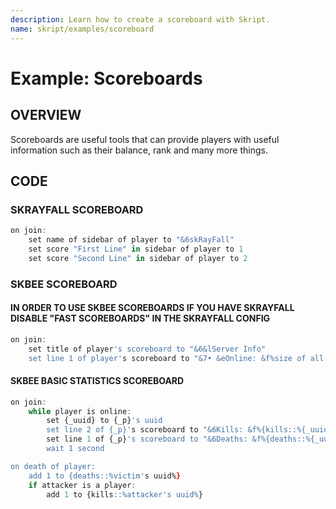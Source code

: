 ```yaml
---
description: Learn how to create a scoreboard with Skript.
name: skript/examples/scoreboard
---
```


# Example: Scoreboards

## OVERVIEW

Scoreboards are useful tools that can provide players with useful information such as their balance, rank and many more things.

## CODE

### SKRAYFALL SCOREBOARD

```r
on join:
    set name of sidebar of player to "&6skRayFall"
    set score "First Line" in sidebar of player to 1
    set score "Second Line" in sidebar of player to 2
```

### SKBEE SCOREBOARD

#### IN ORDER TO USE SKBEE SCOREBOARDS IF YOU HAVE SKRAYFALL DISABLE "FAST SCOREBOARDS" IN THE SKRAYFALL CONFIG

```r
on join:
    set title of player's scoreboard to "&6&lServer Info"
    set line 1 of player's scoreboard to "&7• &eOnline: &f%size of all players%"
```

#### SKBEE BASIC STATISTICS SCOREBOARD

```r
on join:
    while player is online:
        set {_uuid} to {_p}'s uuid
        set line 2 of {_p}'s scoreboard to "&6Kills: &f%{kills::%{_uuid}%} ? 0%"
        set line 1 of {_p}'s scoreboard to "&6Deaths: &f%{deaths::%{_uuid}%} ? 0%"
        wait 1 second

on death of player:
    add 1 to {deaths::%victim's uuid%}
    if attacker is a player:
        add 1 to {kills::%attacker's uuid%}
```
